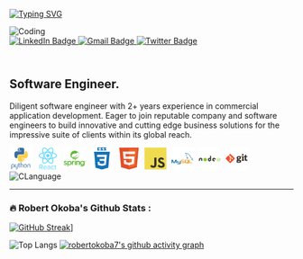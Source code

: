 [![Typing SVG](https://readme-typing-svg.herokuapp.com/?lines=Welcome;I+am+Robert+Okoba;A+Reputable+Software+Engineer;Am+available+for+Collaboration)](https://git.io/typing-svg)

<img align="centre" alt="Coding" width="1000" src="https://res.cloudinary.com/practicaldev/image/fetch/s--sNXjzc6P--/c_limit%2Cf_auto%2Cfl_progressive%2Cq_66%2Cw_880/https://media1.tenor.com/images/0c34272909ee2a4db5606a014082312b/tenor.gif%3Fitemid%3D15828752">
</h1>

<div id="badges">
  <a href="https://www.linkedin.com/in/robertokoba7/">
    <img src="https://img.shields.io/badge/LinkedIn-blue?style=for-the-badge&logo=linkedin&logoColor=white" alt="LinkedIn Badge"/>
  </a>
  <a href="https://mail.google.com/mail/u/0/?fs=1&to=okobarobert7@gmail.com&tf=cm">
    <img src="https://img.shields.io/badge/Gmail-red?style=for-the-badge&logo=gmail&logoColor=white" alt="Gmail Badge"/>
  </a>
  <a href="https://twitter.com/CologneHavanova">
    <img src="https://img.shields.io/badge/Twitter-blue?style=for-the-badge&logo=twitter&logoColor=white" alt="Twitter Badge"/>
  </a>
  
  </div>
<img src="https://komarev.com/ghpvc/?username=robertokoba7&style=flat-square&color=blue" alt=""/>
<h1>

Software Engineer.
  ---
Diligent software engineer with 2+ years experience in commercial application development. Eager to join reputable company and software engineers to build innovative and cutting edge business solutions for the impressive suite of clients within its global reach.
 
<div>
  <img src="https://github.com/devicons/devicon/blob/master/icons/python/python-original-wordmark.svg" title="Python" alt="Python" width="40" height="40"/>&nbsp;
  <img src="https://github.com/devicons/devicon/blob/master/icons/react/react-original-wordmark.svg" title="React" alt="React" width="40" height="40"/>&nbsp;
  <img src="https://github.com/devicons/devicon/blob/master/icons/spring/spring-original-wordmark.svg" title="Spring" alt="Spring" width="40" height="40"/>&nbsp;
  <img src="https://github.com/devicons/devicon/blob/master/icons/css3/css3-plain-wordmark.svg"  title="CSS3" alt="CSS" width="40" height="40"/>&nbsp;
  <img src="https://github.com/devicons/devicon/blob/master/icons/html5/html5-original.svg" title="HTML5" alt="HTML" width="40" height="40"/>&nbsp;
  <img src="https://github.com/devicons/devicon/blob/master/icons/javascript/javascript-original.svg" title="JavaScript" alt="JavaScript" width="40" height="40"/>&nbsp;
  <img src="https://github.com/devicons/devicon/blob/master/icons/mysql/mysql-original-wordmark.svg" title="MySQL"  alt="MySQL" width="40" height="40"/>&nbsp;
  <img src="https://github.com/devicons/devicon/blob/master/icons/nodejs/nodejs-original-wordmark.svg" title="NodeJS" alt="NodeJS" width="40" height="40"/>&nbsp;
  <img src="https://github.com/devicons/devicon/blob/master/icons/git/git-original-wordmark.svg" title="Git" **alt="Git" width="40" height="40"/>
  <img src="https://github.com/devicons/devicon/blob/master/icons/clanguage/clanguage-original-wordmark.svg"  title="CLanguage" alt="CLanguage" width="40" height="40"/>&nbsp;
</div>

---

### :fire: Robert Okoba's Github Stats :
  
 [![GitHub Streak](http://github-readme-streak-stats.herokuapp.com?user=robertokoba7&theme=java-dark)](https://git.io/streak-stats)]

  ![Top Langs](https://github-readme-stats.vercel.app/api/top-langs/?username=robertokoba7&layout=compact&theme=vision-friendly-dark)
  [![robertokoba7's github activity graph](https://activity-graph.herokuapp.com/graph?username=robertokoba7&theme=chartreuse-dark)](https://github.com/robertokoba7/github-readme-activity-graph)
 
